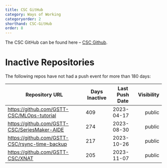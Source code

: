 ```yaml
---
title: CSC GitHub
category: Ways of Working
categoryorder: 2
shorthand: CSC-GitHub
order: 8
---
```


The CSC GitHub can be found here – <a href="https://github.com/GSTT-CSC/">CSC Github</a>.

# Inactive Repositories

The following repos have not had a push event for more than 180 days:

| Repository URL | Days Inactive | Last Push Date | Visibility |
| --- | --- | --- | ---: |
| https://github.com/GSTT-CSC/MLOps-tutorial | 409 | 2023-04-17 | public |
| https://github.com/GSTT-CSC/SeriesMaker-AIDE | 274 | 2023-08-30 | public |
| https://github.com/GSTT-CSC/rsync-time-backup | 217 | 2023-10-26 | public |
| https://github.com/GSTT-CSC/XNAT | 205 | 2023-11-07 | public |
